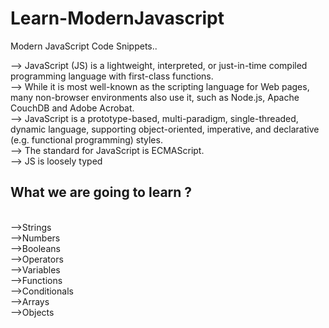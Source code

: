 # Learn-ModernJavascript
Modern JavaScript Code Snippets..
<br />

-->  JavaScript (JS) is a lightweight, interpreted, or just-in-time compiled programming language with first-class functions.<br />
-->  While it is most well-known as the scripting language for Web pages, many non-browser environments also use it, such as Node.js, Apache CouchDB and Adobe Acrobat.<br />
-->  JavaScript is a prototype-based, multi-paradigm, single-threaded, dynamic language, supporting object-oriented, imperative, and declarative (e.g. functional programming) styles.  <br />
-->  The standard for JavaScript is ECMAScript.<br />
--> JS is loosely typed<br />

## What we are going to learn ?
</br>
-->Strings</br>
-->Numbers</br>
-->Booleans</br>
-->Operators</br>
-->Variables </br>
-->Functions </br>
-->Conditionals </br>
-->Arrays </br>
-->Objects</br>
